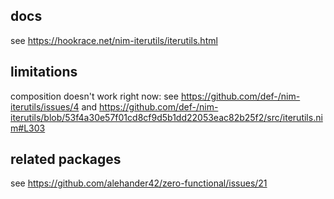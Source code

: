 ## docs
see https://hookrace.net/nim-iterutils/iterutils.html

## limitations
composition doesn't work right now: see https://github.com/def-/nim-iterutils/issues/4 and https://github.com/def-/nim-iterutils/blob/53f4a30e57f01cd8cf9d5b1dd22053eac82b25f2/src/iterutils.nim#L303

## related packages
see https://github.com/alehander42/zero-functional/issues/21
